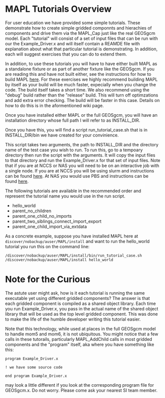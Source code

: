 # MAPL Tutorials Overview

For user education we have provided some simple tutorials. These demonstrate how to create simple gridded componnts and hierachies of components and drive them via the MAPL_Cap just like the real GEOSgcm model. Each "tutorial" will consist of a set of input files that can be run with our the Example_Driver.x and will itself contain a REAMDE file with explanation about what that particular tutorial is demonstrating. In addition, each will suggest exercises that you can do to extend them.

In addition, to use these tutorials you will have to have either built MAPL as a standalone fixture or as part of another fixture like the GEOSgcm. If you are reading this and have not built either, see the instructions for how to build MAPL [here](https://github.com/GEOS-ESM/MAPL/wiki/Building-and-Testing-MAPL-as-a-standalone). For these exercises we highly recommend building MAPL by itself as your build will be much faster, expecially when you change the code. The build itself takes a short time. We also recommend using the "debug" build rather than the "release" build. This will turn off optimzations and add extra error checking. The build will be faster in this case. Details on how to do this is in the aformentioned wiki page.

Once you have installed either MAPL or the full GEOSgcm, you will have an installation directory whose full path I will refer to as INSTALL_DIR.

Once you have this, you will find a script run_tutorial_case.sh that is in INSTALL_DIR/bin we have created for your convinience.

This script takes two arguments, the path to INSTALL_DIR and the directory name of the test case you wish to run. To run this, go to a tempoary directory then run the script with the arguments. It will copy the input files to that directory and run the Example_Driver.x for that set of input files. Note that if you are at NCCS or NAS you will need to be on an interactive job with a single node. If you are at NCCS you will be using slurm and instructions can be found [here](https://www.nccs.nasa.gov/nccs-users/instructional/using-slurm). At NAS you would use PBS and instructions can be found [here](https://www.nas.nasa.gov/hecc/support/kb/portable-batch-system-(pbs)-overview_126.html).

The following tutorials are available in the recommended order and represent the tutorial name you would use in the run script.
- hello_world
- parent_no_children
- parent_one_child_no_imports
- parent_two_siblings_connect_import_export
- parent_one_child_import_via_extdata


As a concrete example, suppose you have installed MAPL here at `discover/nobackup/auser/MAPL/install` and want to run the hello_world tutorial you run this on the command line:

```
/discover/nobackup/auser/MAPL/install/bin/run_tutorial_case.sh /discover/nobackup/auser/MAPL/install hello_world
```


# Note for the Curious
The astute user might ask, how is it each tutorial is running the same executable yet using different gridded components? The answer is that each gridded component is compiled as a shared object library. Each time you run Example_Driver.x, you pass in the actual name of the shared object library that will be used as the top level gridded component. This was done to make the life of the humble developer writing this tutorial easier. 

Note that this technology, while used at places in the full GEOSgcm model to handle mom5 and mom6, it is not ubiquitous.  You might notice that a few calls in these tutorails, particularly MAPL_AddChild calls in most gridded components and the "program" itself, aka where you have something like this:
```
program Example_Driver.x

! we have some source code

end program Example_Driver.x
```
may look a little different if you look at the corresponding program file for GEOSgcm.x. Do not worry. Please come ask your nearest SI team member.
